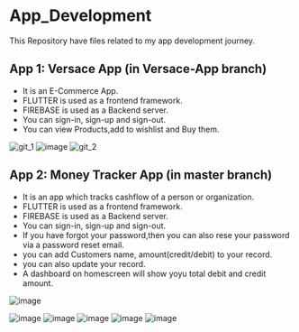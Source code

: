 # App_Development

This Repository have files related to my app development journey.

## App 1: Versace App (in Versace-App branch)
- It is an E-Commerce App.
- FLUTTER is used as a frontend framework.
- FIREBASE is used as a Backend server.
- You can sign-in, sign-up and sign-out.
- You can view Products,add to wishlist and Buy them.

![git_1](https://user-images.githubusercontent.com/102468013/223165997-f60add27-44ae-438e-ba5a-cb2b41ac9fe5.PNG)
![image](https://user-images.githubusercontent.com/102468013/223165843-7136fcd7-492f-4105-babc-ea580240b5ae.png)
![git_2](https://user-images.githubusercontent.com/102468013/223166162-4a076510-d1e7-4315-a642-de7254809a5d.PNG)


## App 2: Money Tracker App (in master branch)
- It is an app which tracks cashflow of a person or organization.
- FLUTTER is used as a frontend framework.
- FIREBASE is used as a Backend server.
- You can sign-in, sign-up and sign-out.
- If you have forgot your password,then you can also rese your password via a password reset email.
- you can add Customers name, amount(credit/debit) to your record.
- you can also update your record.
- A dashboard on homescreen will show yoyu total debit and credit amount.

![image](https://user-images.githubusercontent.com/102468013/215066023-6aa8f495-c4c4-4ec2-a22b-6aee02bce3a2.png)

![image](https://user-images.githubusercontent.com/102468013/215065127-aeeffd08-9c9e-4759-8b19-4367f1ce5699.png)
![image](https://user-images.githubusercontent.com/102468013/215065347-e2dbc97f-601c-4a33-9a20-231b2fadf626.png)
![image](https://user-images.githubusercontent.com/102468013/215065467-32b82d96-d137-423c-aa6f-468606aee740.png)
![image](https://user-images.githubusercontent.com/102468013/215065891-79b0abb2-d1b9-4875-bf8c-897d920d3a24.png)
![image](https://user-images.githubusercontent.com/102468013/215066140-58848c2b-ab53-4a90-a01f-1bfc8fc0bae9.png)

